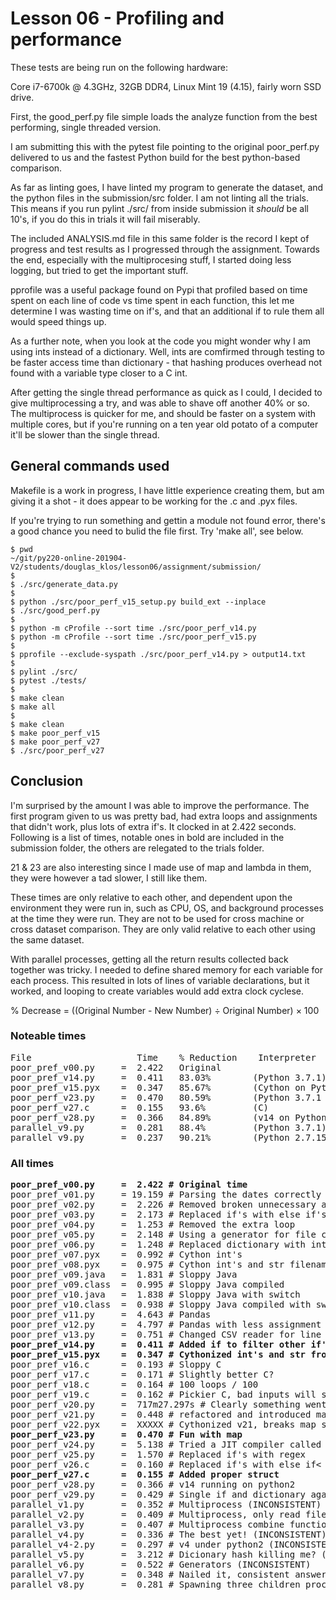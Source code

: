 # Lesson 06 - Profiling and performance

These tests are being run on the following hardware:

Core i7-6700k @ 4.3GHz, 32GB DDR4, Linux Mint 19 (4.15), fairly worn SSD drive.

First, the good\_perf.py file simple loads the analyze function from the best
performing, single threaded version.

I am submitting this with the pytest file pointing to the original poor_perf.py
delivered to us and the fastest Python build for the best python-based
comparison.

As far as linting goes, I have linted my program to generate the dataset, and
the python files in the submission/src folder.  I am not linting all the trials.
This means if you run pylint ./src/ from inside submission it _should_ be all
10's, if you do this in trials it will fail miserably.

The included <span>ANALYSIS.md</span> file in this same folder is the record
I kept of progress and test results as I progressed through the assignment.
Towards the end, especially with the multiprocesing stuff, I started doing
less logging, but tried to get the important stuff.

pprofile was a useful package found on Pypi that profiled based on time spent
on each line of code vs time spent in each function, this let me determine I
was wasting time on if's, and that an additional if to rule them all would
speed things up.

As a further note, when you look at the code you might wonder why I am using
ints instead of a dictionary.  Well, ints are comfirmed through testing to be
faster access time than dictionary - that hashing produces overhead not found
with a variable type closer to a C int.

After getting the single thread performance as quick as I could, I decided to
give multiprocessing a try, and was able to shave off another 40% or so.
The multiprocess is quicker for me, and should be faster on a system with multiple
cores, but if you're running on a ten year old potato of a computer it'll be
slower than the single thread.

## General commands used

Makefile is a work in progress, I have little experience creating them, but am
giving it a shot - it does appear to be working for the .c and .pyx files.

If you're trying to run something and gettin a module not found error, there's
a good chance you need to bulid the file first.  Try 'make all', see below.


```
$ pwd
~/git/py220-online-201904-V2/students/douglas_klos/lesson06/assignment/submission/
$
$ ./src/generate_data.py
$
$ python ./src/poor_perf_v15_setup.py build_ext --inplace
$ ./src/good_perf.py
$
$ python -m cProfile --sort time ./src/poor_perf_v14.py
$ python -m cProfile --sort time ./src/poor_perf_v15.py
$
$ pprofile --exclude-syspath ./src/poor_perf_v14.py > output14.txt
$
$ pylint ./src/
$ pytest ./tests/
$
$ make clean
$ make all
$
$ make clean
$ make poor_perf_v15
$ make poor_perf_v27
$ ./src/poor_perf_v27
```

## Conclusion

I'm surprised by the amount I was able to improve the performance.
The first program given to us was pretty bad, had extra loops
and assignments that didn't work, plus lots of extra if's.  It
clocked in at 2.422 seconds.  Following is a list of times, notable ones
in bold are included in the submission folder, the others are relegated to
the trials folder.

21 & 23 are also interesting since I made use of map and lambda in them, they
were however a tad slower, I still like them.

These times are only relative to each other, and dependent upon the
environment they were run in, such as CPU, OS, and background processes
at the time they were run.  They are not to be used for cross machine or cross
dataset comparison.  They are only valid relative to each other using the same
dataset.

With parallel processes, getting all the return results collected back together
was tricky.  I needed to define shared memory for each variable for each process.
This resulted in lots of lines of variable declarations, but it worked, and looping
to create variables would add extra clock cyclese.

% Decrease = ((Original Number - New Number) ÷ Original Number) × 100

### Noteable times
<pre>
File                    Time    % Reduction    Interpreter
poor_pref_v00.py     =  2.422   Original
poor_pref_v14.py     =  0.411   83.03%        (Python 3.7.1)
poor_pref_v15.pyx    =  0.347   85.67%        (Cython on Python 3)
poor_perf_v23.py     =  0.470   80.59%        (Python 3.7.1 using map)
poor_perf_v27.c      =  0.155   93.6%         (C)
poor_perf_v28.py     =  0.366   84.89%        (v14 on Python 2.7.15)
parallel_v9.py       =  0.281   88.4%         (Python 3.7.1)
parallel_v9.py       =  0.237   90.21%        (Python 2.7.15)
</pre>

### All times
<pre>
<b>poor_pref_v00.py     =  2.422 # Original time</b>
poor_pref_v01.py     = 19.159 # Parsing the dates correctly for comparison
poor_pref_v02.py     =  2.226 # Removed broken unnecessary append
poor_pref_v03.py     =  2.173 # Replaced if's with else if's
poor_pref_v04.py     =  1.253 # Removed the extra loop
poor_pref_v05.py     =  2.148 # Using a generator for file content
poor_pref_v06.py     =  1.248 # Replaced dictionary with int's
poor_pref_v07.pyx    =  0.992 # Cython int's
poor_pref_v08.pyx    =  0.975 # Cython int's and str filename
poor_pref_v09.java   =  1.831 # Sloppy Java
poor_pref_v09.class  =  0.995 # Sloppy Java compiled
poor_pref_v10.java   =  1.838 # Sloppy Java with switch
poor_pref_v10.class  =  0.938 # Sloppy Java compiled with switch
poor_pref_v11.py     =  4.643 # Pandas
poor_pref_v12.py     =  4.797 # Pandas with less assignment
poor_pref_v13.py     =  0.751 # Changed CSV reader for line in file split(',')
<b>poor_pref_v14.py     =  0.411 # Added if to filter other if's</b>
<b>poor_pref_v15.pyx    =  0.347 # Cythonized int's and str from #14</b>
poor_pref_v16.c      =  0.193 # Sloppy C
poor_perf_v17.c      =  0.171 # Slightly better C?
poor_perf_v18.c      =  0.164 # 100 loops / 100
poor_perf_v19.c      =  0.162 # Pickier C, bad inputs will seg fauilt.
poor_perf_v20.py     =  717m27.297s # Clearly something went wrong... Yeah I let it run...
poor_perf_v21.py     =  0.448 # refactored and introduced map.
poor_perf_v22.pyx    =  XXXXX # Cythonized v21, breaks map somehow.
<b>poor_perf_v23.py     =  0.470 # Fun with map</b>
poor_perf_v24.py     =  5.138 # Tried a JIT compiler called numba.
poor_perf_v25.py     =  1.570 # Replaced if's with regex
poor_perf_v26.c      =  0.160 # Replaced if's with else if<
<b>poor_perf_v27.c      =  0.155 # Added proper struct</b>
poor_perf_v28.py     =  0.366 # v14 running on python2
poor_perf_v29.py     =  0.429 # Single if and dictionary again. Slower.
parallel_v1.py       =  0.352 # Multiprocess (INCONSISTENT)
parallel_v2.py       =  0.409 # Multiprocess, only read file once. (INCONSISTENT)
parallel_v3.py       =  0.407 # Multiprocess combine function, slicing. (INCONSISTENT)
parallel_v4.py       =  0.336 # The best yet! (INCONSISTENT)
parallel_v4-2.py     =  0.297 # v4 under python2 (INCONSISTENT)
parallel_v5.py       =  3.212 # Dicionary hash killing me? (INCONSISTENT)
parallel_v6.py       =  0.522 # Generators (INCONSISTENT)
parallel_v7.py       =  0.348 # Nailed it, consistent answers, great time.
parallel_v8.py       =  0.281 # Spawning three children process.
</pre>
